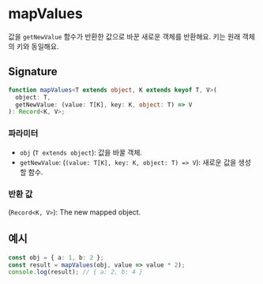 # mapValues

값을 `getNewValue` 함수가 반환한 값으로 바꾼 새로운 객체를 반환해요. 키는 원래 객체의 키와 동일해요.

## Signature

```typescript
function mapValues<T extends object, K extends keyof T, V>(
  object: T,
  getNewValue: (value: T[K], key: K, object: T) => V
): Record<K, V>;
```

### 파라미터

- `obj` (`T extends object`): 값을 바꿀 객체.
- `getNewValue`: (`(value: T[K], key: K, object: T) => V`): 새로운 값을 생성할 함수.

### 반환 값

(`Record<K, V>`): The new mapped object.

## 예시

```typescript
const obj = { a: 1, b: 2 };
const result = mapValues(obj, value => value * 2);
console.log(result); // { a: 2, b: 4 }
```
